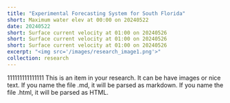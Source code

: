 ```yaml
---
title: "Experimental Forecasting System for South Florida"
short: Maximum water elev at 00:00 on 20240522
date: 20240522
short: Surface current velocity at 01:00 on 20240526
short: Surface current velocity at 01:00 on 20240526
short: Surface current velocity at 01:00 on 20240526
excerpt: "<img src='/images/research_image1.png'>"
collection: research
---
```


111111111111111
This is an item in your research. It can be have images or nice text. If you name the file .md, it will be parsed as markdown. If you name the file .html, it will be parsed as HTML. 
